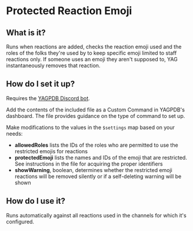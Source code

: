 # Protected Reaction Emoji

## What is it?

Runs when reactions are added, checks the reaction emoji used and the roles of the folks they're used by to keep specific emoji limited to staff reactions only. If someone uses an emoji they aren't supposed to, YAG instantaneously removes that reaction.

## How do I set it up?

Requires the [YAGPDB Discord bot](https://yagpdb.xyz).

Add the contents of the included file as a Custom Command in YAGPDB's dashboard. The file provides guidance on the type of command to set up.

Make modifications to the values in the `$settings` map based on your needs:

- **allowedRoles** lists the IDs of the roles who are permitted to use the restricted emojis for reactions
- **protectedEmoji** lists the names and IDs of the emoji that are restricted. See instructions in the file for acquiring the proper identifiers
- **showWarning**, boolean, determines whether the restricted emoji reactions will be removed silently or if a self-deleting warning will be shown

## How do I use it?

Runs automatically against all reactions used in the channels for which it's configured.
